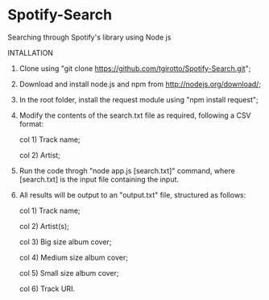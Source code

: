 # Spotify-Search
Searching through Spotify's library using Node js


INTALLATION

1) Clone using "git clone https://github.com/tgirotto/Spotify-Search.git";

2) Download and install node.js and npm from http://nodejs.org/download/;

3) In the root folder, install the request module using "npm install request";

4) Modify the contents of the search.txt file as required, following a CSV format:

	col 1) Track name;

	col 2) Artist;

5) Run the code throgh "node app.js [search.txt]" command, where [search.txt] is the input file containing the input.

6) All results will be output to an "output.txt" file, structured as follows:

	col 1) Track name;

	col 2) Artist(s);

	col 3) Big size album cover;

	col 4) Medium size album cover;

	col 5) Small size album cover;

	col 6) Track URI.